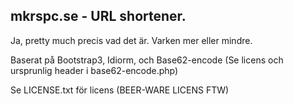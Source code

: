 mkrspc.se - URL shortener.
---

Ja, pretty much precis vad det är.
Varken mer eller mindre.

Baserat på Bootstrap3, Idiorm, och Base62-encode (Se licens och ursprunlig header i base62-encode.php)

Se LICENSE.txt för licens (BEER-WARE LICENS FTW)
